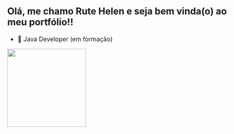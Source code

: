 ## Olá, me chamo Rute Helen e seja bem vinda(o) ao meu portfólio!!

- 🌱 Java Developer (em formação)

<div>
  
<img height="180em" src="https://github-readme-stats.vercel.app/api?username=rHelen&show_icons=true&theme=omni">
